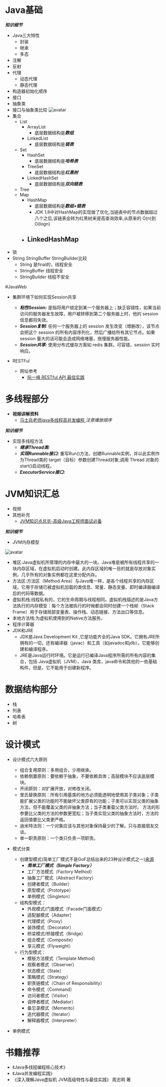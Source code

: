 # Java基础

***知识细节*** 


- Java三大特性
   - 封装
   - 继承
   - 多态 
- 注解
- 反射
- 代理
  - 动态代理
  - 静态代理
- 构造器初始化顺序
- 接口
- 抽象类
- 接口与抽象类比较
![avatar](https://github.com/sanwancoder/it_study_lib/blob/master/images/%E6%8E%A5%E5%8F%A3%E4%B8%8E%E6%8A%BD%E8%B1%A1%E7%B1%BB%E6%AF%94%E8%BE%83.jpg?raw=true)
- 集合
   - List
      - ArrayList
         - 底层数据结构是***数组***
      - LinkedList
         - 底层数据结构是***链表***  
   - Set 
   	   - HashSet
   	      - 底层数据结构是***哈希表*** 
   	   - TreeSet
   	      - 底层数据结构是***红黑树***
   	   - LinkedHashSet 
   	      - 底层数据结构是***双向链表*** 
   - Tree
   - Map
   	   - HashMap
   	      - 底层数据结构是***数组+链表***
   	      - JDK 1.8中对HashMap的实现做了优化,当链表中的节点数据超过八个之后,该链表会转为红黑树来提高查询效率,从原来的 O(n)到 O(logn)
   	   - LinkedHashMap
   	      -   
- 锁
- String StringBuffer StringBuilder比较
    - String 是final的，线程安全
    - StringBuffer 线程安全
    - StringBuilder 线程不安全




#JavaWeb
- 集群环境下如何实现Session共享
   - ***粘性Session:*** 是指将用户锁定到某一个服务器上；缺乏容错性，如果当前访问的服务器发生故障，用户被转移到第二个服务器上时，他的 session 信息都将失效。
   - ***Session复制:*** 任何一个服务器上的 session 发生改变（增删改），该节点会把这个 session 的所有内容序列化，然后广播给所有其它节点。如果 session 量大的话可能会造成网络堵塞，拖慢服务器性能。
   - ***Session共享:*** 使用分布式缓存方案如 redis 集群。可容错，session 实时响应。 

- RESTFul
   - 网址参考
   	   - [阮一峰 RESTful API 最佳实践](http://www.ruanyifeng.com/blog/2018/10/restful-api-best-practices.html)   





# 多线程部分

- **视频讲解资料**
   - [马士兵老师java多线程高并发编程
](https://www.bilibili.com/video/av33688545) *注意播放顺序*


***知识细节***



- 实现多线程方法
   - ***继承Thread类:*** 
   - ***实现Runnable接口:*** 重写Run()方法，创建Runnable实例，并以此实例作为Thread类的 target（目标）参数创建Thread对象,调用 Thread 对象的start()启动线程。
   - ***ExecutorService接口:*** 



# JVM知识汇总
- 视频
- 其他补充
  - [JVM知识点总览-高级Java工程师面试必备](http://www.importnew.com/23792.html) 

***知识细节***

- JVM内存模型

![avatar](https://github.com/sanwancoder/it_study_lib/blob/master/images/jvm%E5%86%85%E5%AD%98%E7%BB%93%E6%9E%84.jpg?raw=true)

   - 堆区:Java虚拟机所管理的内存中最大的一块。Java堆是被所有线程共享的一块内存区域，在虚拟机启动时创建。此内存区域的唯一目的就是存放对象实例，几乎所有的对象实例都在这里分配内存。
   - 方法区:方法区（Method Area）与Java堆一样，是各个线程共享的内存区域，它用于存储已被虚拟机加载的类信息、常量、静态变量、即时编译器编译后的代码等数据。
   - 虚拟机栈:线程私有的，它的生命周期与线程相同。虚拟机栈描述的是Java方法执行的内存模型：每个方法被执行的时候都会同时创建一个栈帧（Stack Frame）用于存储局部变量表、操作栈、动态链接、方法出口等信息。
   - 本地方法栈:为虚拟机使用到的Native方法服务。
   - 程序计算器
- JDK和JRE
   - JDK是Java Development Kit	,它是功能齐全的Java SDK。它拥有JRE所拥有的一切，还有编译器（javac）和工具（如javadoc和jdb）。它能够创建和编译程序。
   - JRE是Java运行时环境。它是运行已编译Java程序所需的所有内容的集合，包括 Java虚拟机（JVM），Java 类库，java命令和其他的一些基础构件。但是，它不能用于创建新程序。


# 数据结构部分

- 栈
- 列表
- 哈希表
- 树





# 设计模式

- 设计模式六大原则
   - 组合复用原则：多用组合，少用继承。
   - 依赖倒置原则：要依赖于抽象，不要依赖具体；高层模块不应该底层模块。
   - 开闭原则：对扩展开放，对修改关闭。
   - 里氏替换原则：所有引用基类的地方必须能透明地使用其子类对象；子类能扩展父类的功能时不能破坏父类原有的功能；子类可以实现父类的抽象方法，但不能覆盖父类的非抽象方法；当子类重载父类方法时，
方法的形参要比父类的方法的参数更宽松；当子类实现父类的抽象方法时，方法的返回值要比父类更严格。
   - 迪米特法则：一个对象应该与其他对象保持最少的了解。只与直接朋友交谈。
   - 单一职责原则：一个类只负责一项职责。

- 模式分类
   - 创建型模式(简单工厂模式不是GoF总结出来的23种设计模式之一)[来源](https://github.com/jiayisheji/blog/issues/2)
       - ***简单工厂模式（Simple Factory）***
		- 工厂方法模式（Factory Method）
		- 抽象工厂模式（Abstract Factory）
		- 创建者模式（Builder）
		- 原型模式（Prototype）
		- 单例模式（Singleton）
   - 结构型模式：
	   - 外观模式/门面模式（Facade门面模式）
		- 适配器模式（Adapter）
		- 代理模式（Proxy）
		- 装饰模式（Decorator）
		- 桥梁模式/桥接模式（Bridge）
		- 组合模式（Composite）
		- 享元模式（Flyweight）
   - 行为型模式：
       - 模板方法模式（Template Method）
       - 观察者模式（Observer）
       - 状态模式（State）
       - 策略模式（Strategy）
       - 职责链模式（Chain of Responsibility）
		- 命令模式（Command）
		- 访问者模式（Visitor）
		- 调停者模式（Mediator）
		- 备忘录模式（Memento）
		- 迭代器模式（Iterator）
		- 解释器模式（Interpreter）

- 单例模式



# 书籍推荐
  - 《Java多线程编程核心技术》
  - 《Java并发编程实践》
  - 《深入理解Java虚拟机  JVM高级特性与最佳实践》 周志明 著


      

